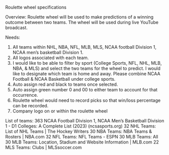 Roulette wheel specifications

Overview: Roulette wheel will be used to make predictions of a winning outcome between two teams. The wheel will be used during live YouTube broadcast.

Needs:
1.	All teams within NHL, NBA, NFL, MLB, MLS, NCAA football Division 1, NCAA men’s basketball Division 1.  
2.	All logos associated with each team. 
3.	I would like to be able to filter by sport (College Sports, NFL, NHL, MLB, NBA, & MLS) and select the two teams for the wheel to predict. I would like to designate which team is home and away. Please combine NCAA Football & NCAA Basketball under college sports.
4.	Auto assign red and black to teams once selected. 
5.	Auto assign green number 0 and 00 to either team to account for that occurrence. 
6.	Roulette wheel would need to record picks so that win/loss percentage can be recorded.
7.	Company logo on or within the roulette wheel


List of teams:
363 NCAA Football Division 1, NCAA Men’s Basketball Division 1 - D1 Colleges: A Complete List (2023) (ncsasports.org)
32 NHL Teams: List of NHL Teams | The Hockey Writers
30 NBA Teams: NBA Teams & Rosters | NBA.com 
32 NFL Teams: NFL Teams - ESPN
30 MLB Teams: All 30 MLB Teams: Location, Stadium and Website Information | MLB.com
22 MLS Teams: Clubs | MLSsoccer.com


